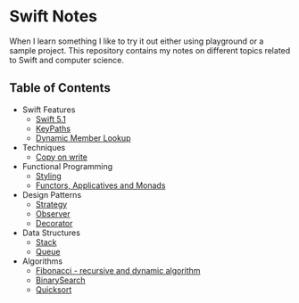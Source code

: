 # Swift Notes

When I learn something I like to try it out either using playground or a sample project.
This repository contains my notes on different topics related to Swift and computer science.

## Table of Contents

- Swift Features
  - [Swift 5.1](Swift%20Features/Swift-5.1.playground)
  - [KeyPaths](Swift%20Features/KeyPath.playground)
  - [Dynamic Member Lookup](Swift%20Features/DynamicMemberLookup.playground)
- Techniques
  - [Copy on write](Techniques/CopyOnWrite.playground)
- Functional Programming
  - [Styling](Functional%20Programming/Styling.playground)
  - [Functors, Applicatives and Monads](Functional%20Programming/FunctorApplicativeMonad.playground)
- Design Patterns
  - [Strategy](Design%20Patterns/Strategy.playground)
  - [Observer](Design%20Patterns/Observer.playground)
  - [Decorator](Design%20Patterns/Decorator.playground)
- Data Structures
  - [Stack](Data%20Structures/Stack.playground)
  - [Queue](Data%20Structures/Queue.playground)
- Algorithms
  - [Fibonacci - recursive and dynamic algorithm](Algorithms/Fibonacci.playground)
  - [BinarySearch](Algorithms/BinarySearch.playground)
  - [Quicksort](Algorithms/Quicksort.playground)
